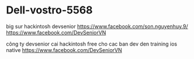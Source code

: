 # Dell-vostro-5568
big sur
hackintosh
devsenior
https://www.facebook.com/son.nguyenhuy.9/
https://www.facebook.com/DevSeniorVN


công ty devsenior cai hackintosh free cho cac ban dev den training ios native
https://www.facebook.com/DevSeniorVN
